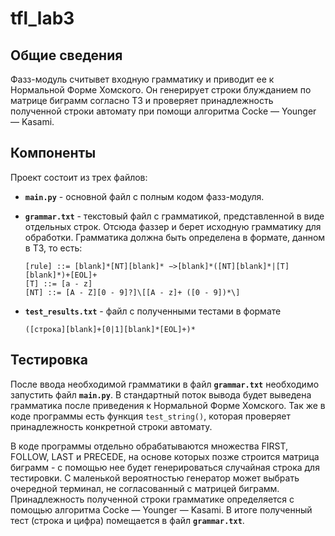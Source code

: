 # tfl_lab3

## Общие сведения

Фазз-модуль считывет входную грамматику и приводит ее к Нормальной Форме Хомского. Он генерирует строки блужданием по матрице биграмм согласно ТЗ и проверяет принадлежность полученной строки автомату при помощи алгоритма Cocke — Younger — Kasami.

## Компоненты

Проект состоит из трех файлов:
-   **`main.py`** - основной файл с полным кодом фазз-модуля.
-   **`grammar.txt`** - текстовый файл с грамматикой, представленной в виде отдельных строк. Отсюда фаззер и берет исходную грамматику для обработки. Грамматика должна быть определена в формате, данном в ТЗ, то есть:
  
        [rule] ::= [blank]*[NT][blank]* −>[blank]*([NT][blank]*|[T][blank]*)+[EOL]+
        [T] ::= [a - z]
        [NT] ::= [A - Z][0 - 9]?]\[[A - z]+ ([0 - 9])*\]
-   **`test_results.txt`** - файл с полученными тестами в формате
  
        ([строка][blank]+[0|1][blank]*[EOL]+)*

## Тестировка
  После ввода необходимой грамматики в файл **`grammar.txt`** необходимо запустить файл **`main.py`**. В стандартный поток вывода будет выведена грамматика после приведения к Нормальной Форме Хомского. Так же в коде программы есть функция `test_string()`, которая проверяет принадлежность конкретной строки автомату.

  В коде программы отдельно обрабатываются множества FIRST, FOLLOW, LAST и PRECEDE, на основе которых позже строится матрица биграмм - с помощью нее будет генерироваться случайная строка для тестировки. С маленькой вероятностью генератор может выбрать очередной терминал, не согласованный с матрицей биграмм. Принадлежность полученной строки грамматике определяется с помощью алгоритма Cocke — Younger — Kasami. В итоге полученный тест (строка и цифра) помещается в файл  **`grammar.txt`**.
